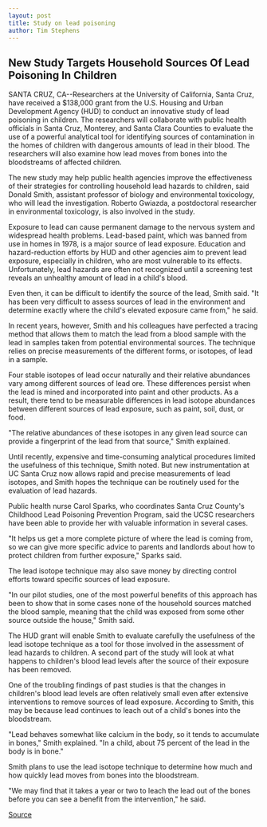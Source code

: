 ```yaml
---
layout: post
title: Study on lead poisoning
author: Tim Stephens
---
```


## New Study Targets Household Sources Of Lead Poisoning In Children

SANTA CRUZ, CA--Researchers at the University of California, Santa Cruz, have received a $138,000 grant from the U.S. Housing and Urban Development Agency (HUD) to conduct an innovative study of lead poisoning in children. The researchers will collaborate with public health officials in Santa Cruz, Monterey, and Santa Clara Counties to evaluate the use of a powerful analytical tool for identifying sources of contamination in the homes of children with dangerous amounts of lead in their blood. The researchers will also examine how lead moves from bones into the bloodstreams of affected children.

The new study may help public health agencies improve the effectiveness of their strategies for controlling household lead hazards to children, said Donald Smith, assistant professor of biology and environmental toxicology, who will lead the investigation. Roberto Gwiazda, a postdoctoral researcher in environmental toxicology, is also involved in the study.

Exposure to lead can cause permanent damage to the nervous system and widespread health problems. Lead-based paint, which was banned from use in homes in 1978, is a major source of lead exposure. Education and hazard-reduction efforts by HUD and other agencies aim to prevent lead exposure, especially in children, who are most vulnerable to its effects. Unfortunately, lead hazards are often not recognized until a screening test reveals an unhealthy amount of lead in a child's blood.

Even then, it can be difficult to identify the source of the lead, Smith said. "It has been very difficult to assess sources of lead in the environment and determine exactly where the child's elevated exposure came from," he said.

In recent years, however, Smith and his colleagues have perfected a tracing method that allows them to match the lead from a blood sample with the lead in samples taken from potential environmental sources. The technique relies on precise measurements of the different forms, or isotopes, of lead in a sample.

Four stable isotopes of lead occur naturally and their relative abundances vary among different sources of lead ore. These differences persist when the lead is mined and incorporated into paint and other products. As a result, there tend to be measurable differences in lead isotope abundances between different sources of lead exposure, such as paint, soil, dust, or food.

"The relative abundances of these isotopes in any given lead source can provide a fingerprint of the lead from that source," Smith explained.

Until recently, expensive and time-consuming analytical procedures limited the usefulness of this technique, Smith noted. But new instrumentation at UC Santa Cruz now allows rapid and precise measurements of lead isotopes, and Smith hopes the technique can be routinely used for the evaluation of lead hazards.

Public health nurse Carol Sparks, who coordinates Santa Cruz County's Childhood Lead Poisoning Prevention Program, said the UCSC researchers have been able to provide her with valuable information in several cases.

"It helps us get a more complete picture of where the lead is coming from, so we can give more specific advice to parents and landlords about how to protect children from further exposure," Sparks said.

The lead isotope technique may also save money by directing control efforts toward specific sources of lead exposure.

"In our pilot studies, one of the most powerful benefits of this approach has been to show that in some cases none of the household sources matched the blood sample, meaning that the child was exposed from some other source outside the house," Smith said.

The HUD grant will enable Smith to evaluate carefully the usefulness of the lead isotope technique as a tool for those involved in the assessment of lead hazards to children. A second part of the study will look at what happens to children's blood lead levels after the source of their exposure has been removed.

One of the troubling findings of past studies is that the changes in children's blood lead levels are often relatively small even after extensive interventions to remove sources of lead exposure. According to Smith, this may be because lead continues to leach out of a child's bones into the bloodstream.

"Lead behaves somewhat like calcium in the body, so it tends to accumulate in bones," Smith explained. "In a child, about 75 percent of the lead in the body is in bone."

Smith plans to use the lead isotope technique to determine how much and how quickly lead moves from bones into the bloodstream.

"We may find that it takes a year or two to leach the lead out of the bones before you can see a benefit from the intervention," he said.

[Source](http://www1.ucsc.edu/news_events/press_releases/archive/98-99/03-99/lead.htm "Permalink to UC Santa Cruz: Study on lead poisoning")